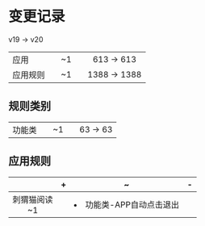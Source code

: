 # 变更记录

v19 -> v20

||||||
|-|:-:|:-:|:-:|:-:|
|应用||~1||613 -> 613|
|应用规则||~1||1388 -> 1388|

## 规则类别

||||||
|-|:-:|:-:|:-:|:-:|
|功能类||~1||63 -> 63|

## 应用规则

||+|~|-|
|:-:|-|-|-|
|刺猬猫阅读<br>~1||<li>功能类-APP自动点击退出||
